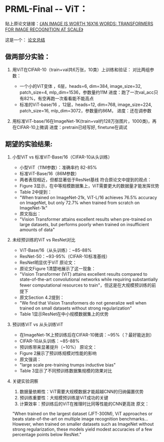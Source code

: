 # PRML-Final -- ViT：


贴上原论文链接：[《AN IMAGE IS WORTH 16X16 WORDS: TRANSFORMERS FOR IMAGE RECOGNITION AT SCALE》](https://arxiv.org/pdf/2010.11929)

这是一个：
[论文总结](https://acnn8hqx4j1r.feishu.cn/docx/JFdIdMfCJo26OrxhkoPcOOIOnah)
## 做两部分实验：

1.  用ViT在CIFAR-10（train+val共6万张，10类）上训练和验证：
    对比两组参数：
    -   一个小的ViT变体 ，6层，heads=6, dim=384, image_size=32, patch_size=4, mlp_dim=1536，参数量约11M
        进度：跑了一次val_acc只有82%，有空再跑一次看看能不能高点
    -   标准的ViT-base/16 ，12层，heads=12, dim=768, image_size=224, patch_size=16, mlp_dim=3072，参数量约86M，
        进度：还在调参数

2.  用标准ViT-base/16在ImageNet-1K(train+val约128万张图片，1000类)，再在CIFAR-10上微调
    进度：pretrain已经写好, finetune在调试

## 期望的实验结果:

1.  小型ViT vs 标准ViT-Base/16（CIFAR-10从头训练）
    -   小型ViT（11M参数）：准确率约 82-85%
    -   标准ViT-Base/16（86M参数）
    -   两者表现相近，但都显著低于ResNet基线
    符合原论文中提到的观点：
    -   Figure 3显示，在中等规模数据集上，ViT需要更大的数据量才能发挥优势
    -   Table 2中提到：
    -   "When trained on ImageNet-21k, ViT-L/16 achieves 76.5% accuracy on ImageNet, but only 72.7% when trained from scratch on ImageNet-1k"
    -   原文指出：
    -   "Vision Transformer attains excellent results when pre-trained on large datasets, but performs poorly when trained on insufficient amounts of data"

2.  未经预训练的ViT vs ResNet对比
    -   ViT-Base/16（从头训练）：~85-88%
    -   ResNet-50：~93-95%（CIFAR-10标准基线）
    -   ResNet明显优于ViT
    原论文：
    -   原论文Figure 1清楚地展示了这一现象：
    -   "Vision Transformer (ViT) attains excellent results compared to state-of-the-art convolutional networks while requiring substantially fewer computational resources to train"，但这是在大规模预训练的前提下
    -   原文Section 4.2提到：
    -   "We find that Vision Transformers do not generalize well when trained on small datasets without strong regularization"
    -   Table 1显示ResNet在中小规模数据集上的优势

3.  预训练ViT vs 从头训练ViT
    -   在ImageNet-1K上预训练后在CIFAR-10微调：~95%（？最好能达到）
    -   CIFAR-10从头训练：~85-88%
    -   预训练带来显著提升（~10%）
    原论文：
    -   Figure 2展示了预训练规模对性能的影响
    -   原文强调：
    -   "large scale pre-training trumps inductive bias"
    -   Table 3显示了不同预训练数据集规模的效果对比

4.  关键实验洞察

    1.  数据量依赖性：ViT需要大规模数据才能超越CNN的归纳偏置优势
    2.  预训练重要性：大规模预训练是ViT成功的关键
    3.  计算效率：预训练后的ViT在推理时比同等性能的CNN更高效
    原文：
    
    "When trained on the largest dataset (JFT-300M), ViT approaches or beats state-of-the-art on multiple image recognition benchmarks... However, when trained on smaller datasets such as ImageNet without strong regularization, these models yield modest accuracies of a few percentage points below ResNet."
